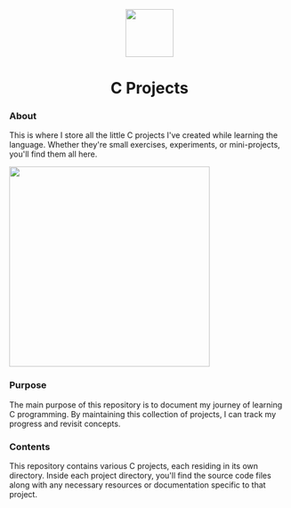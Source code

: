 <div align=center>
  <img width=86px src="https://cdn.jsdelivr.net/gh/devicons/devicon@latest/icons/c/c-original.svg" />
  <h1>C Projects</h1>
</div>

### About
This is where I store all the little C projects I've created while learning the language. Whether they're small exercises, experiments, or mini-projects, you'll find them all here.

<div align=left>
  <img width=360px src="https://res.cloudinary.com/practicaldev/image/fetch/s--EgMuwzU3--/c_limit%2Cf_auto%2Cfl_progressive%2Cq_66%2Cw_800/https://dev-to-uploads.s3.amazonaws.com/uploads/articles/wrfyd6sxf6b9p609arjq.gif">
</div>

### Purpose
The main purpose of this repository is to document my journey of learning C programming. By maintaining this collection of projects, I can track my progress and revisit concepts.

### Contents
This repository contains various C projects, each residing in its own directory. Inside each project directory, you'll find the source code files along with any necessary resources or documentation specific to that project.
